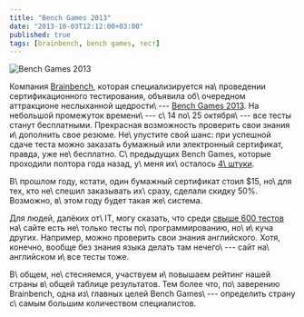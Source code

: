 ```yaml
---
title: "Bench Games 2013"
date: "2013-10-03T12:12:00+03:00"
published: true
tags: [brainbench, bench games, тест]
---
```


![](/images/3rd-party/bench-games-2013-logo.png "Bench Games 2013")

Компания [Brainbench], которая специализируется на\ проведении сертификационного тестирования, объявила об\ очередном
аттракционе неслыханной щедрости\ --- [Bench Games 2013]. На небольшой промежуток времени\ --- с\ 14 по\ 25 октября\ ---
все тесты станут бесплатными. Прекрасная возможность проверить свои знания и\ дополнить свое резюме. Не\ упустите свой
шанс: при успешной сдаче теста можно заказать бумажный или электронный сертификат, правда, уже не\ бесплатно.
С\ предыдущих Bench Games, которые проходили полтора года назад, у\ меня их\ осталось [4\ штуки][certificates].

В\ прошлом году, кстати, один бумажный сертификат стоил $15, но\ для тех, кто не\ спешил заказывать их\ сразу, сделали
скидку 50%. Возможно, в\ этом году будет такая же\ система.

Для людей, далёких от\ IT, могу сказать, что среди [свыше 600 тестов][tests] на\ сайте есть не\ только тесты
по\ программированию, но\ и\ куча других. Например, можно проверить свои знания английского. Хотя, конечно, вообще
без знания языка делать там нечего\ --- сайт на\ английском и\ все тесты тоже.

В\ общем, не\ стесняемся, участвуем и\ повышаем рейтинг нашей страны в\ общей таблице результатов. Тем более что,
по\ заверению Brainbench, одна из\ главных целей Bench Games\ --- определить страну с\ самым большим количеством
специалистов.

[certificates]: /post/certificates/
[tests]: http://www.brainbench.com/xml/bb/common/testcenter/consumer/testcenter.xml
[Brainbench]: http://www.brainbench.com/
[Bench Games 2013]: http://www.brainbench.com/xml/bb/landing/offer/home/promotion.xml?contentId=3049
